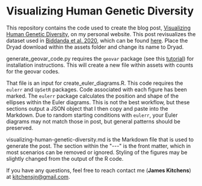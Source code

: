 # Visualizing Human Genetic Diversity

This repository contains the code used to create the blog post, [Visualizing Human Genetic Diversity](https://james-kitchens.com/blog/visualizing-human-genetic-diversity), on my personal website. This post revisualizes the dataset used in [Biddanda et al. 2020](https://doi.org/10.7554/eLife.60107), which can be found [here](https://datadryad.org/stash/dataset/doi:10.5061/dryad.rjdfn2z7v). Place the Dryad download within the assets folder and change its name to Dryad.

generate_geovar_code.py requires the `geovar` package (see this [tutorial](https://aabiddanda.github.io/geovar/index.html)) for installation instructions. This will create a new file within assets with counts for the geovar codes.

That file is an input for create_euler_diagrams.R. This code requires the `eulerr` and `UpSetR` packages. Code associated with each figure has been marked. The `eulerr` package calculates the position and shape of the ellipses within the Euler diagrams. This is not the best workflow, but these sections output a JSON object that I then copy and paste into the Markdown. Due to random starting conditions with `eulerr`, your Euler diagrams may not match those in post, but general patterns should be preserved.

visualizing-human-genetic-diversity.md is the Markdown file that is used to generate the post. The section within the "---" is the front matter, which in most scenarios can be removed or ignored. Styling of the figures may be slightly changed from the output of the R code.

If you have any questions, feel free to reach contact me (**James Kitchens**) at kitchensjn@gmail.com.